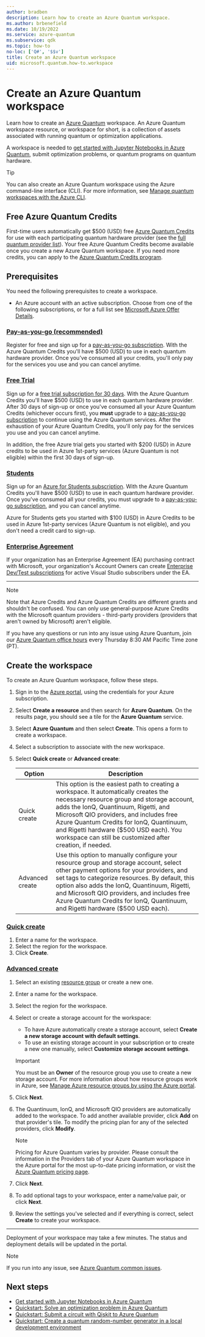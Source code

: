 ```yaml
---
author: bradben
description: Learn how to create an Azure Quantum workspace.
ms.author: brbenefield
ms.date: 10/19/2022
ms.service: azure-quantum
ms.subservice: qdk
ms.topic: how-to
no-loc: ['Q#', '$$v']
title: Create an Azure Quantum workspace
uid: microsoft.quantum.how-to.workspace
---
```


# Create an Azure Quantum workspace

Learn how to create an [Azure Quantum](xref:microsoft.quantum.azure-quantum-overview) workspace. An Azure Quantum workspace resource, or workspace for short, is a collection of assets associated with running quantum or optimization applications.

A workspace is needed to [get started with Jupyter Notebooks in Azure Quantum](xref:microsoft.quantum.get-started.notebooks), submit optimization problems, or quantum programs on quantum hardware.

> [!TIP]
> You can also create an Azure Quantum workspace using the Azure command-line interface (CLI). For more information, see [Manage quantum workspaces with the Azure CLI](xref:microsoft.quantum.workspaces-cli).

## Free Azure Quantum Credits

First-time users automatically get $500 (USD) free [Azure Quantum Credits](xref:microsoft.quantum.credits) for use with each participating quantum hardware provider (see the [full quantum provider list](xref:microsoft.quantum.reference.qc-target-list)). Your free Azure Quantum Credits become available once you create a new Azure Quantum workspace. If you need more credits, you can apply to the [Azure Quantum Credits program](xref:microsoft.quantum.credits.credits-faq).

## Prerequisites

You need the following prerequisites to create a workspace.

- An Azure account with an active subscription. Choose from one of the following subscriptions, or for a full list see [Microsoft Azure Offer Details](https://azure.microsoft.com/support/legal/offer-details/).

### [Pay-as-you-go (recommended)](#tab/payg)
 
Register for free and sign up for a [pay-as-you-go subscription](https://azure.microsoft.com/pricing/purchase-options/pay-as-you-go). With the Azure Quantum Credits you'll have $500 (USD) to use in each quantum hardware provider. Once you've consumed all your credits, you'll only pay for the services you use and you can cancel anytime. 

### [Free Trial](#tab/free)

Sign up for a [free trial subscription for 30 days](https://azure.microsoft.com/free/?WT.mc_id=A261C142F). With the Azure Quantum Credits you'll have $500 (USD) to use in each quantum hardware provider. After 30 days of sign-up or once you've consumed all your Azure Quantum Credits (whichever occurs first), you **must** upgrade to a [pay-as-you-go subscription](https://azure.microsoft.com/pricing/purchase-options/pay-as-you-go) to continue using the Azure Quantum services. After the exhaustion of your Azure Quantum Credits, you'll only pay for the services you use and you can cancel anytime. 

In addition, the free Azure trial gets you started with $200 (USD) in Azure credits to be used in Azure 1st-party services (Azure Quantum is not eligible) within the first 30 days of sign-up.

### [Students](#tab/student)

Sign up for an [Azure for Students subscription](https://azure.microsoft.com/offers/ms-azr-0170p/). With the Azure Quantum Credits you'll have $500 (USD) to use in each quantum hardware provider. Once you've consumed all your credits, you must upgrade to a [pay-as-you-go subscription](https://azure.microsoft.com/pricing/purchase-options/pay-as-you-go), and you can cancel anytime.

Azure for Students gets you started with $100 (USD) in Azure Credits to be used in Azure 1st-party services (Azure Quantum is not eligible), and you don't need a credit card to sign-up.  

### [Enterprise Agreement](#tab/EA)

If your organization has an Enterprise Agreement (EA) purchasing contract with Microsoft, your organization's Account Owners can create [Enterprise Dev/Test subscriptions](https://azure.microsoft.com/offers/ms-azr-0148p/) for active Visual Studio subscribers under the EA.

---

> [!NOTE]
> Note that Azure Credits and Azure Quantum Credits are different grants and shouldn't be confused. You can only use general-purpose Azure Credits with the Microsoft quantum providers - third-party providers (providers that aren't owned by Microsoft) aren't eligible.

If you have any questions or run into any issue using Azure Quantum, join our [Azure Quantum office hours](https://aka.ms/AQ/OfficeHours) every Thursday 8∶30 AM Pacific Time zone (PT).

## Create the workspace

To create an Azure Quantum workspace, follow these steps.

1. Sign in to the [Azure portal](https://portal.azure.com), using the credentials for your Azure subscription.

1. Select **Create a resource** and then search for **Azure Quantum**. On the results page, you should see a tile for the **Azure Quantum** service.

1. Select **Azure Quantum** and then select  **Create**. This opens a form to create a workspace.

1. Select a subscription to associate with the new workspace.

1. Select **Quick create** or **Advanced create**:

   |Option | Description |
   |--- | --- |
   | Quick create | This option is the easiest path to creating a workspace. It automatically creates the necessary resource group and storage account, adds the IonQ, Quantinuum, Rigetti, and Microsoft QIO providers, and includes free Azure Quantum Credits for IonQ, Quantinuum, and Rigetti hardware ($500 USD each). You workspace can still be customized after creation, if needed. |
   |Advanced create | Use this option to manually configure your resource group and storage account, select other payment options for your providers, and set tags to categorize resources. By default, this option also adds the IonQ, Quantinuum, Rigetti, and Microsoft QIO providers, and includes free Azure Quantum Credits for IonQ, Quantinuum, and Rigetti hardware ($500 USD each). |
   
### [Quick create](#tab/tabid-quick)

1. Enter a name for the workspace.
1. Select the region for the workspace.
1. Click **Create**.

### [Advanced create](#tab/tabid-advanced)

1. Select an existing [resource group](/azure/azure-resource-manager/management/manage-resource-groups-portal) or create a new one.

1. Enter a name for the workspace.

1. Select the region for the workspace.

1. Select or create a storage account for the workspace:

   - To have Azure automatically create a storage account, select **Create a new storage account with default settings**.
   - To use an existing storage account in your subscription or to create a new one manually, select **Customize storage account settings**.

   > [!IMPORTANT]
   > You must be an **Owner** of the resource group you use to create a new storage account. For more information about how resource groups work in Azure, see [Manage Azure resource groups by using the Azure portal](/azure/azure-resource-manager/management/manage-resource-groups-portal).

1. Click **Next**.

1. The Quantinuum, IonQ, and Microsoft QIO providers are automatically added to the workspace. To add another available provider, click **Add** on that provider's tile. To modify the pricing plan for any of the selected providers, click **Modify**.

   > [!NOTE]
   > Pricing for Azure Quantum varies by provider. Please consult the information in the Providers tab of your Azure Quantum workspace in the Azure portal for the most up-to-date pricing information, or visit the [Azure Quantum pricing page](https://azure.microsoft.com/pricing/details/azure-quantum/).

1. Click **Next**.

1. To add optional tags to your workspace, enter a name/value pair, or click **Next**.

1. Review the settings you've selected and if everything is correct, select **Create** to create your workspace.

***

Deployment of your workspace may take a few minutes. The status and deployment details will be updated in the portal.

> [!NOTE]
> If you run into any issue, see [Azure Quantum common issues](xref:microsoft.quantum.azure.common-issues).

## Next steps

- [Get started with Jupyter Notebooks in Azure Quantum](xref:microsoft.quantum.get-started.notebooks)
- [Quickstart: Solve an optimization problem in Azure Quantum](xref:microsoft.quantum.quickstarts.optimization.qio.portal)
- [Quickstart: Submit a circuit with Qiskit to Azure Quantum](xref:microsoft.quantum.quickstarts.computing.qiskit.portal)
- [Quickstart: Create a quantum random-number generator in a local development environment](xref:microsoft.quantum.quickstarts.computing)
